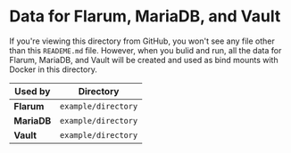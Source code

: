 # Data for Flarum, MariaDB, and Vault

If you're viewing this directory from GitHub,
you won't see any file other than this `READEME.md` file.
However, when you bulid and run, all the data for
Flarum, MariaDB, and Vault will be created and used as
bind mounts with Docker in this directory.

| Used by | Directory |
| ------- | --------- |
| **Flarum** | `example/directory` |
| **MariaDB** | `example/directory` |
| **Vault** | `example/directory` |
